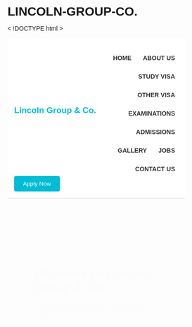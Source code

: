 # LINCOLN-GROUP-CO.
< !DOCTYPE html >
<html lang="en">
<head>
  <meta charset="UTF-8" />
  <meta name="viewport" content="width=device-width, initial-scale=1.0" />
  <title>Lincoln Group & Co.</title>
  <style>
    * {
      margin: 0;
      padding: 0;
      box-sizing: border-box;
      font-family: Arial, sans-serif;
    }

    body {
      background: #f9f9f9;
    }

    header {
      background-color: #ffffff;
      padding: 15px;
      border-bottom: 1px solid #ddd;
      display: flex;
      justify-content: space-between;
      align-items: center;
      flex-wrap: wrap;
    }

    .logo {
      font-weight: bold;
      color: #00bcd4;
      font-size: 1.2rem;
    }

    .menu-toggle {
      display: none;
      font-size: 1.5rem;
      cursor: pointer;
      transition: transform 0.3s ease;
    }

    .menu-toggle.open {
      transform: rotate(90deg);
    }

    nav {
      flex: 1;
      transition: all 0.3s ease;
    }

    nav ul {
      list-style: none;
      display: flex;
      justify-content: flex-end;
      flex-wrap: wrap;
      gap: 10px;
      transition: all 0.4s ease;
    }

    nav ul li {
      position: relative;
    }

    nav ul li a {
      text-decoration: none;
      color: #333;
      font-weight: bold;
      transition: color 0.3s ease;
      padding: 8px;
      display: inline-block;
    }

    nav ul li a:hover {
      color: #00bcd4;
    }

    nav ul li ul {
      display: none;
      position: absolute;
      top: 100%;
      left: 0;
      background: white;
      padding: 10px;
      box-shadow: 0 2px 5px rgba(0, 0, 0, 0.1);
      animation: dropdown 0.3s ease forwards;
      opacity: 0;
      transform: translateY(-10px);
    }

    @keyframes dropdown {
      to {
        opacity: 1;
        transform: translateY(0);
      }
    }

    nav ul li:hover ul,
    nav ul li:focus-within ul {
      display: block;
    }

    .apply-btn {
      background: #00bcd4;
      color: white;
      padding: 10px 20px;
      border: none;
      border-radius: 4px;
      cursor: pointer;
      transition: all 0.3s ease;
    }

    .apply-btn:hover {
      background-color: #0097a7;
    }

    main.content {
      padding: 40px;
      background: white;
      margin: 20px;
      border-radius: 8px;
      animation: fadeInUp 0.5s ease-in-out;
    }

    @keyframes fadeInUp {
      from {
        opacity: 0;
        transform: translateY(20px);
      }
      to {
        opacity: 1;
        transform: translateY(0);
      }
    }

    /* Responsive Styles */
    @media (max-width: 768px) {
      .menu-toggle {
        display: block;
      }

      nav {
        display: none;
        width: 100%;
      }

      nav.active {
        display: block;
        animation: fadeInUp 0.4s ease;
      }

      nav ul {
        flex-direction: column;
        align-items: flex-start;
      }

      nav ul li {
        width: 100%;
      }

      nav ul li ul {
        position: relative;
        box-shadow: none;
      }
    }
  </style>
</head>
<body>
  <header>
    <div class="logo">Lincoln Group & Co.</div>
    <div class="menu-toggle" onclick="toggleMenu()">☰</div>
    <nav id="main-nav" aria-label="Main navigation">
      <ul>
        <li><a href="#">HOME</a></li>
        <li>
          <a href="#" aria-haspopup="true" aria-expanded="false">ABOUT US</a>
          <ul>
            <li><a href="#">About Us</a></li>
            <li><a href="#">History</a></li>
            <li><a href="#">Mission</a></li>
            <li><a href="#">Consultants</a></li>
            <li><a href="#">Affiliates</a></li>
            <li><a href="#">Founder's Message</a></li>
          </ul>
        </li>
        <li><a href="#">STUDY VISA</a></li>
        <li><a href="#">OTHER VISA</a></li>
        <li><a href="#">EXAMINATIONS</a></li>
        <li><a href="#">ADMISSIONS</a></li>
        <li><a href="#">GALLERY</a></li>
        <li><a href="#">JOBS</a></li>
        <li><a href="#">CONTACT US</a></li>
      </ul>
    </nav>
    <button class="apply-btn">Apply Now</button>
  </header>

  <main class="content">
    <h1>Welcome to Lincoln Group & Co.</h1>
    <p>This is a placeholder page. You can edit this content easily using any text editor or VS Code.</p>
  </main>

  <script>
    function toggleMenu() {
      const nav = document.getElementById("main-nav");
      const toggle = document.querySelector(".menu-toggle");
      nav.classList.toggle("active");
      toggle.classList.toggle("open");
    }
  </script>
</body>
</html>
